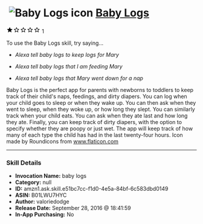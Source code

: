 # &nbsp;<img src="skill_icon" alt="Baby Logs icon" width="36"> [Baby Logs](http://alexa.amazon.com/#skills/amzn1.ask.skill.e51bc7cc-f1d0-4e5a-84bf-6c583dbd0149)
![1 stars](../../images/ic_star_black_18dp_1x.png)![1 stars](../../images/ic_star_border_black_18dp_1x.png)![1 stars](../../images/ic_star_border_black_18dp_1x.png)![1 stars](../../images/ic_star_border_black_18dp_1x.png)![1 stars](../../images/ic_star_border_black_18dp_1x.png) 1

To use the Baby Logs skill, try saying...

* *Alexa tell baby logs to keep logs for Mary*

* *Alexa tell baby logs that I am feeding Mary*

* *Alexa tell baby logs that Mary went down for a nap*

Baby Logs is the perfect app for parents with newborns to toddlers to keep track of their child's naps, feedings, and dirty diapers. You can log when your child goes to sleep or when they wake up. You can then ask when they went to sleep, when they woke up, or how long they slept. You can similarly track when your child eats. You can ask when they ate last and how long they ate. Finally, you can keep track of dirty diapers, with the option to specify whether they are poopy or just wet. The app will keep track of how many of each type the child has had in the last twenty-four hours.
Icon made by Roundicons from www.flaticon.com

***

### Skill Details

* **Invocation Name:** baby logs
* **Category:** null
* **ID:** amzn1.ask.skill.e51bc7cc-f1d0-4e5a-84bf-6c583dbd0149
* **ASIN:** B01LWU7HYC
* **Author:** valoriedodge
* **Release Date:** September 28, 2016 @ 18:41:59
* **In-App Purchasing:** No
